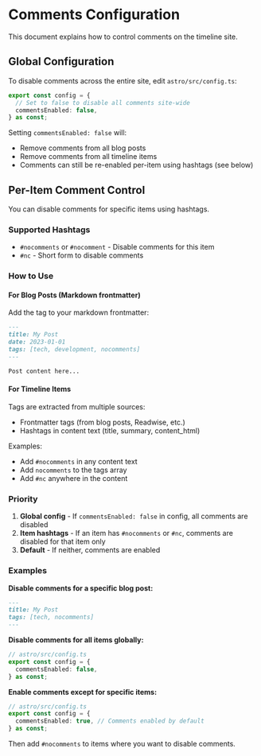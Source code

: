 # Comments Configuration

This document explains how to control comments on the timeline site.

## Global Configuration

To disable comments across the entire site, edit `astro/src/config.ts`:

```typescript
export const config = {
  // Set to false to disable all comments site-wide
  commentsEnabled: false,
} as const;
```

Setting `commentsEnabled: false` will:
- Remove comments from all blog posts
- Remove comments from all timeline items
- Comments can still be re-enabled per-item using hashtags (see below)

## Per-Item Comment Control

You can disable comments for specific items using hashtags.

### Supported Hashtags

- `#nocomments` or `#nocomment` - Disable comments for this item
- `#nc` - Short form to disable comments

### How to Use

#### For Blog Posts (Markdown frontmatter)

Add the tag to your markdown frontmatter:

```markdown
---
title: My Post
date: 2023-01-01
tags: [tech, development, nocomments]
---

Post content here...
```

#### For Timeline Items

Tags are extracted from multiple sources:
- Frontmatter tags (from blog posts, Readwise, etc.)
- Hashtags in content text (title, summary, content_html)

Examples:
- Add `#nocomments` in any content text
- Add `nocomments` to the tags array
- Add `#nc` anywhere in the content

### Priority

1. **Global config** - If `commentsEnabled: false` in config, all comments are disabled
2. **Item hashtags** - If an item has `#nocomments` or `#nc`, comments are disabled for that item only
3. **Default** - If neither, comments are enabled

### Examples

**Disable comments for a specific blog post:**
```markdown
---
title: My Post
tags: [tech, nocomments]
---
```

**Disable comments for all items globally:**
```typescript
// astro/src/config.ts
export const config = {
  commentsEnabled: false,
} as const;
```

**Enable comments except for specific items:**
```typescript
// astro/src/config.ts
export const config = {
  commentsEnabled: true, // Comments enabled by default
} as const;
```

Then add `#nocomments` to items where you want to disable comments.

